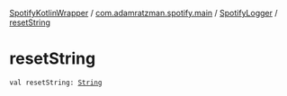 [SpotifyKotlinWrapper](../../index.md) / [com.adamratzman.spotify.main](../index.md) / [SpotifyLogger](index.md) / [resetString](./reset-string.md)

# resetString

`val resetString: `[`String`](https://kotlinlang.org/api/latest/jvm/stdlib/kotlin/-string/index.html)